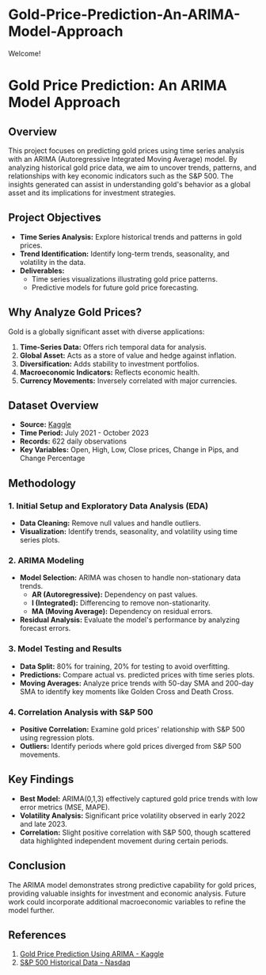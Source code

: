 # Gold-Price-Prediction-An-ARIMA-Model-Approach
Welcome!

# Gold Price Prediction: An ARIMA Model Approach

## Overview
This project focuses on predicting gold prices using time series analysis with an ARIMA (Autoregressive Integrated Moving Average) model. By analyzing historical gold price data, we aim to uncover trends, patterns, and relationships with key economic indicators such as the S&P 500. The insights generated can assist in understanding gold's behavior as a global asset and its implications for investment strategies.

## Project Objectives
- **Time Series Analysis:** Explore historical trends and patterns in gold prices.
- **Trend Identification:** Identify long-term trends, seasonality, and volatility in the data.
- **Deliverables:**
  - Time series visualizations illustrating gold price patterns.
  - Predictive models for future gold price forecasting.

## Why Analyze Gold Prices?
Gold is a globally significant asset with diverse applications:
1. **Time-Series Data:** Offers rich temporal data for analysis.
2. **Global Asset:** Acts as a store of value and hedge against inflation.
3. **Diversification:** Adds stability to investment portfolios.
4. **Macroeconomic Indicators:** Reflects economic health.
5. **Currency Movements:** Inversely correlated with major currencies.

## Dataset Overview
- **Source:** [Kaggle](https://www.kaggle.com)
- **Time Period:** July 2021 - October 2023
- **Records:** 622 daily observations
- **Key Variables:** Open, High, Low, Close prices, Change in Pips, and Change Percentage

## Methodology
### 1. Initial Setup and Exploratory Data Analysis (EDA)
- **Data Cleaning:** Remove null values and handle outliers.
- **Visualization:** Identify trends, seasonality, and volatility using time series plots.

### 2. ARIMA Modeling
- **Model Selection:** ARIMA was chosen to handle non-stationary data trends.
  - **AR (Autoregressive):** Dependency on past values.
  - **I (Integrated):** Differencing to remove non-stationarity.
  - **MA (Moving Average):** Dependency on residual errors.
- **Residual Analysis:** Evaluate the model's performance by analyzing forecast errors.

### 3. Model Testing and Results
- **Data Split:** 80% for training, 20% for testing to avoid overfitting.
- **Predictions:** Compare actual vs. predicted prices with time series plots.
- **Moving Averages:** Analyze price trends with 50-day SMA and 200-day SMA to identify key moments like Golden Cross and Death Cross.

### 4. Correlation Analysis with S&P 500
- **Positive Correlation:** Examine gold prices' relationship with S&P 500 using regression plots.
- **Outliers:** Identify periods where gold prices diverged from S&P 500 movements.

## Key Findings
- **Best Model:** ARIMA(0,1,3) effectively captured gold price trends with low error metrics (MSE, MAPE).
- **Volatility Analysis:** Significant price volatility observed in early 2022 and late 2023.
- **Correlation:** Slight positive correlation with S&P 500, though scattered data highlighted independent movement during certain periods.

## Conclusion
The ARIMA model demonstrates strong predictive capability for gold prices, providing valuable insights for investment and economic analysis. Future work could incorporate additional macroeconomic variables to refine the model further.

## References
1. [Gold Price Prediction Using ARIMA - Kaggle](https://www.kaggle.com/code/vanooshenzr/gold-price-prediction-using-arima/input)
2. [S&P 500 Historical Data - Nasdaq](https://www.nasdaq.com/market-activity/index/spx/historical?page=1&rows_per_page=10&timeline=y5)

